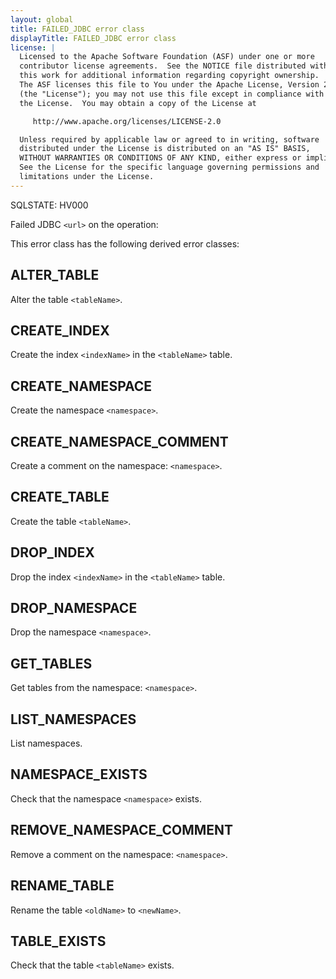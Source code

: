 ```yaml
---
layout: global
title: FAILED_JDBC error class
displayTitle: FAILED_JDBC error class
license: |
  Licensed to the Apache Software Foundation (ASF) under one or more
  contributor license agreements.  See the NOTICE file distributed with
  this work for additional information regarding copyright ownership.
  The ASF licenses this file to You under the Apache License, Version 2.0
  (the "License"); you may not use this file except in compliance with
  the License.  You may obtain a copy of the License at

     http://www.apache.org/licenses/LICENSE-2.0

  Unless required by applicable law or agreed to in writing, software
  distributed under the License is distributed on an "AS IS" BASIS,
  WITHOUT WARRANTIES OR CONDITIONS OF ANY KIND, either express or implied.
  See the License for the specific language governing permissions and
  limitations under the License.
---
```


SQLSTATE: HV000

Failed JDBC `<url>` on the operation:

This error class has the following derived error classes:

## ALTER_TABLE

Alter the table `<tableName>`.

## CREATE_INDEX

Create the index `<indexName>` in the `<tableName>` table.

## CREATE_NAMESPACE

Create the namespace `<namespace>`.

## CREATE_NAMESPACE_COMMENT

Create a comment on the namespace: `<namespace>`.

## CREATE_TABLE

Create the table `<tableName>`.

## DROP_INDEX

Drop the index `<indexName>` in the `<tableName>` table.

## DROP_NAMESPACE

Drop the namespace `<namespace>`.

## GET_TABLES

Get tables from the namespace: `<namespace>`.

## LIST_NAMESPACES

List namespaces.

## NAMESPACE_EXISTS

Check that the namespace `<namespace>` exists.

## REMOVE_NAMESPACE_COMMENT

Remove a comment on the namespace: `<namespace>`.

## RENAME_TABLE

Rename the table `<oldName>` to `<newName>`.

## TABLE_EXISTS

Check that the table `<tableName>` exists.


